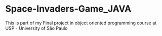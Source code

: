 # Space-Invaders-Game_JAVA
This is part of my Final project in object oriented programming course at USP - University of São Paulo
